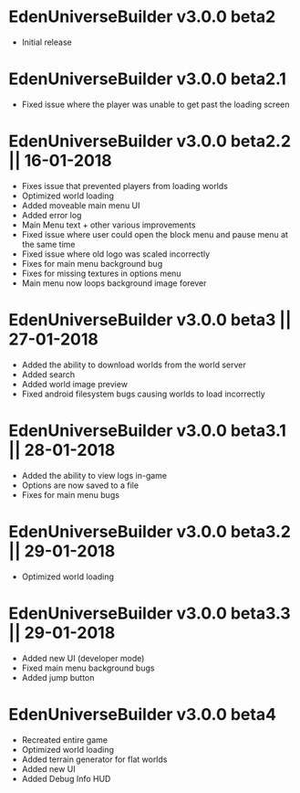 # EdenUniverseBuilder v3.0.0 beta2
- Initial release

# EdenUniverseBuilder v3.0.0 beta2.1
- Fixed issue where the player was unable to get past
the loading screen

# EdenUniverseBuilder v3.0.0 beta2.2 || 16-01-2018
- Fixes issue that prevented players from loading worlds
- Optimized world loading
- Added moveable main menu UI
- Added error log
- Main Menu text + other various improvements
- Fixed issue where user could open the block menu and pause menu
at the same time
- Fixed issue where old logo was scaled incorrectly
- Fixes for main menu background bug
- Fixes for missing textures in options menu
- Main menu now loops background image forever

# EdenUniverseBuilder v3.0.0 beta3 || 27-01-2018
- Added the ability to download worlds from the world server
- Added search
- Added world image preview
- Fixed android filesystem bugs causing worlds to load incorrectly

# EdenUniverseBuilder v3.0.0 beta3.1 || 28-01-2018
- Added the ability to view logs in-game
- Options are now saved to a file
- Fixes for main menu bugs

# EdenUniverseBuilder v3.0.0 beta3.2 || 29-01-2018
- Optimized world loading

# EdenUniverseBuilder v3.0.0 beta3.3 || 29-01-2018
- Added new UI (developer mode)
- Fixed main menu background bugs
- Added jump button

# EdenUniverseBuilder v3.0.0 beta4
- Recreated entire game
- Optimized world loading
- Added terrain generator for flat worlds
- Added new UI
- Added Debug Info HUD
